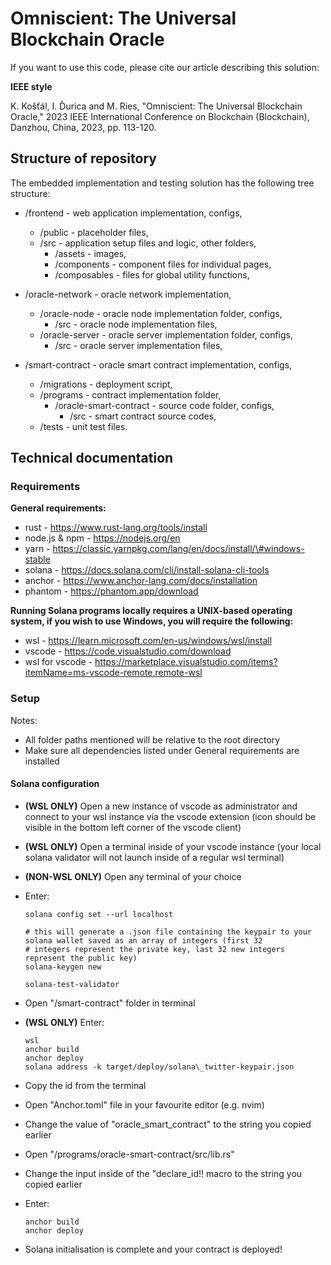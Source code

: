 # Omniscient: The Universal Blockchain Oracle

If you want to use this code, please cite our article describing this solution:

**IEEE style** 

K. Košťál, I. Ďurica and M. Ries, "Omniscient: The Universal Blockchain Oracle," 2023 IEEE International Conference on Blockchain (Blockchain), Danzhou, China, 2023, pp. 113-120.

## Structure of repository

The embedded implementation and testing solution has the following tree structure:

- /frontend - web application implementation, configs,                                                           
  - /public - placeholder files, 
  - /src - application setup files and logic, other folders,
    - /assets - images,
    - /components - component files for individual pages,
    - /composables - files for global utility functions,  

- /oracle-network - oracle network implementation,                                                              
  - /oracle-node - oracle node implementation folder, configs, 
    - /src - oracle node implementation files,
  - /oracle-server - oracle server implementation folder, configs, 
    - /src - oracle server implementation files,   

- /smart-contract    - oracle smart contract implementation, configs, 
  -  /migrations          - deployment script, 
  - /programs - contract implementation folder,  
    - /oracle-smart-contract - source code folder, configs,  
      - /src - smart contract source codes,  
  - /tests - unit test files.
 
## Technical documentation

### Requirements
**General requirements:**
- rust - https://www.rust-lang.org/tools/install
- node.js \& npm - https://nodejs.org/en
- yarn - https://classic.yarnpkg.com/lang/en/docs/install/\#windows-stable
- solana - https://docs.solana.com/cli/install-solana-cli-tools
- anchor - https://www.anchor-lang.com/docs/installation
- phantom - https://phantom.app/download


**Running Solana programs locally requires a UNIX-based operating system, if you wish to use Windows, you will require the following:**
- wsl - https://learn.microsoft.com/en-us/windows/wsl/install
- vscode - https://code.visualstudio.com/download
- wsl for vscode - https://marketplace.visualstudio.com/items?itemName=ms-vscode-remote.remote-wsl

### Setup
Notes:
- All folder paths mentioned will be relative to the root directory
- Make sure all dependencies listed under General requirements are installed

#### Solana configuration
- **(WSL ONLY)** Open a new instance of vscode as administrator and connect to your wsl instance via the vscode extension (icon should be visible in the bottom left corner of the vscode client)
- **(WSL ONLY)** Open a terminal inside of your vscode instance (your local solana validator will not launch inside of a regular wsl terminal)
- **(NON-WSL ONLY)** Open any terminal of your choice
- Enter:
  ```shell
  solana config set --url localhost

  # this will generate a .json file containing the keypair to your solana wallet saved as an array of integers (first 32
  # integers represent the private key, last 32 new integers represent the public key)
  solana-keygen new

  solana-test-validator
  ```
- Open "/smart-contract" folder in terminal
- **(WSL ONLY)** Enter:
  ```shell
  wsl
  anchor build
  anchor deploy
  solana address -k target/deploy/solana\_twitter-keypair.json 
  ```

- Copy the id from the terminal
- Open "Anchor.toml" file in your favourite editor (e.g. nvim)
- Change the value of "oracle\_smart\_contract" to the string you copied earlier
- Open "/programs/oracle-smart-contract/src/lib.rs"
- Change the input inside of the "declare\_id!! macro to the string you copied earlier
- Enter:
  ```shell
  anchor build
  anchor deploy
  ```

- Solana initialisation is complete and your contract is deployed!
